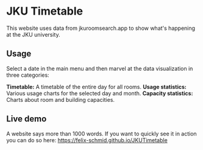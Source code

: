 # JKU Timetable

This website uses data from jkuroomsearch.app to show what's happening at the JKU university.

## Usage

Select a date in the main menu and then marvel at the data visualization in three categories:

**Timetable:** A timetable of the entire day for all rooms.
**Usage statistics:** Various usage charts for the selected day and month.
**Capacity statistics:** Charts about room and building capacities.

## Live demo

A website says more than 1000 words.
If you want to quickly see it in action you can do so here:
https://felix-schmid.github.io/JKUTimetable

